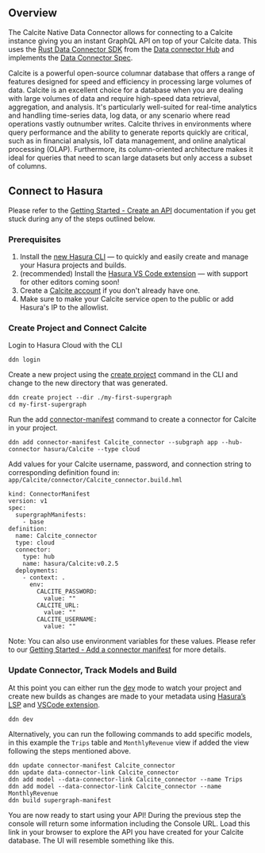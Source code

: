 ## Overview

The Calcite Native Data Connector allows for connecting to a Calcite instance giving you an instant GraphQL API on top of your Calcite data.
This uses the [Rust Data Connector SDK](https://github.com/hasura/ndc-hub#rusk-sdk) from the [Data connector Hub](https://github.com/hasura/ndc-hub) and implements the [Data Connector Spec](https://github.com/hasura/ndc-spec).

Calcite is a powerful open-source columnar database that offers a range of features designed for speed and efficiency in processing large volumes of data. Calcite is an excellent choice for a database when you are dealing with large volumes of data and require high-speed data retrieval, aggregation, and analysis. It's particularly well-suited for real-time analytics and handling time-series data, log data, or any scenario where read operations vastly outnumber writes. Calcite thrives in environments where query performance and the ability to generate reports quickly are critical, such as in financial analysis, IoT data management, and online analytical processing (OLAP). Furthermore, its column-oriented architecture makes it ideal for queries that need to scan large datasets but only access a subset of columns. 

## Connect to Hasura

Please refer to the [Getting Started - Create an API](https://hasura.io/docs/3.0/getting-started/create-a-project) documentation if you get stuck during any of the steps outlined below.

### Prerequisites
1. Install the [new Hasura CLI](https://hasura.io/docs/3.0/cli/installation) — to quickly and easily create and manage your Hasura projects and builds.
2. (recommended) Install the [Hasura VS Code extension](https://marketplace.visualstudio.com/items?itemName=HasuraHQ.hasura) — with support for other editors coming soon!
3. Create a [Calcite account](https://Calcite.cloud/signUp?loc=nav-get-started) if you don't already have one.
4. Make sure to make your Calcite service open to the public or add Hasura's IP to the allowlist.

### Create Project and Connect Calcite

Login to Hasura Cloud with the CLI

```
ddn login
```

Create a new project using the [create project](https://hasura.io/docs/3.0/cli/commands/create-project/) command in the CLI and change to the new directory that was generated.

```
ddn create project --dir ./my-first-supergraph
cd my-first-supergraph
```

Run the add [connector-manifest](https://hasura.io/docs/3.0/cli/commands/add-connector-manifest/) command to create a connector for Calcite in your project. 

```
ddn add connector-manifest Calcite_connector --subgraph app --hub-connector hasura/Calcite --type cloud
```

Add values for your Calcite username, password, and connection string to corresponding definition found in: `app/Calcite/connector/Calcite_connector.build.hml`

```
kind: ConnectorManifest
version: v1
spec:
  supergraphManifests:
    - base
definition:
  name: Calcite_connector
  type: cloud
  connector:
    type: hub
    name: hasura/Calcite:v0.2.5
  deployments:
    - context: .
      env:
        CALCITE_PASSWORD:
          value: ""
        CALCITE_URL:
          value: ""
        CALCITE_USERNAME:
          value: ""
```

Note: You can also use environment variables for these values. Please refer to our [Getting Started - Add a connector manifest](https://hasura.io/docs/3.0/cli/commands/add-connector-manifest/) for more details.

### Update Connector, Track Models and Build

At this point you can either run the [dev](https://hasura.io/docs/3.0/cli/commands/dev/) mode to watch your project and create new builds as changes are made to your metadata using [Hasura’s LSP](https://hasura.io/docs/3.0/glossary/#lsp-language-server-protocol) and [VSCode extension](https://marketplace.visualstudio.com/items?itemName=HasuraHQ.hasura).

```
ddn dev
```

Alternatively, you can run the following commands to add specific models, in this example the `Trips` table and `MonthlyRevenue` view if added the view following the steps mentioned above.
```
ddn update connector-manifest Calcite_connector
ddn update data-connector-link Calcite_connector
ddn add model --data-connector-link Calcite_connector --name Trips
ddn add model --data-connector-link Calcite_connector --name MonthlyRevenue
ddn build supergraph-manifest
```

You are now ready to start using your API! During the previous step the console will return some information including the Console URL. Load this link in your browser to explore the API you have created for your Calcite database. The UI will resemble something like this.
